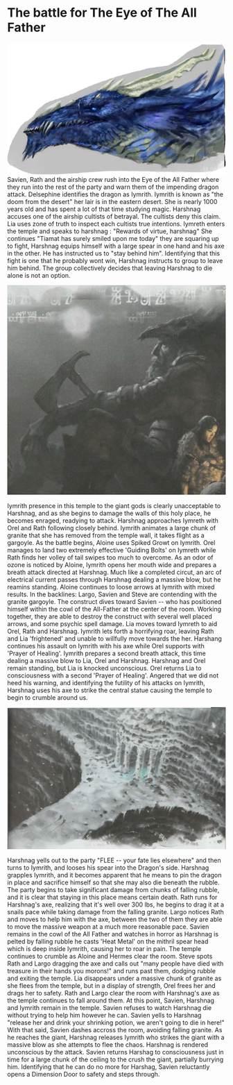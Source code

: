 # The battle for The Eye of The All Father
![Iymrith](/uploads/iymrith.jpg "Iymrith")
Savien, Rath and the airship crew rush into the Eye of the All Father where they run into the rest of the party and warn them of the impending dragon attack.
Delsephine identifies the dragon as Iymrith.
Iymrith is known as "the doom from the desert" her lair is in the eastern desert.
She is nearly 1000 years old and has spent a lot of that time studying magic.
Harshnag accuses one of the airship cultists of betrayal.
The cultists deny this claim.
Lia uses zone of truth to inspect each cultists true intentions.
Iymreth enters the temple and speaks to harshnag : "Rewards of virtue, harshnag"
She continues "Tiamat has surely smiled upon me today"
they are squaring up to fight, Harshnag equips himself with a large spear in one hand and his axe in the other.
He has instructed us to "stay behind him".
Identifying that this fight is one that he probably wont win, Harshnag instructs to group to leave him behind.
The group collectively decides that leaving Harshnag to die alone is not an option. 

![Harshnag](/uploads/harshnag.png "Harshnag")

Iymrith presence in this temple to the giant gods is clearly unacceptable to Harshnag, and as she begins to damage the walls of this holy place, he becomes enraged, readying to attack. 
Harshnag approaches Iymreth with Orel and Rath following closely behind.
Iymrith animates a large chunk of granite that she has removed from the temple wall, it takes flight as a gargoyle. 
As the battle begins, Aloine uses Spiked Growt on Iymrith.
Orel manages to land two extremely effective 'Guiding Bolts' on Iymreth while Rath finds her volley of tail swipes too much to overcome. 
As an odor of ozone is noticed by Aloine, Iymrith opens her mouth wide and prepares a breath attack directed at Harshnag. 
Much like a completed circut, an arc of electrical current passes through Harshnag dealing a massive blow, but he reamins standing.
Aloine continues to loose arrows at Iymrith with mixed results.
In the backlines: Largo, Savien and Steve are contending with the granite gargoyle. The construct dives toward Savien -- who has positioned himself within the cowl of the All-Father at the center of the room. 
Working together, they are able to destroy the construct with several well placed arrows, and some psychic spell damage. 
Lia moves toward Iymreth to aid Orel, Rath and Harshnag.
Iymrith lets forth a horrifying roar, leaving Rath and Lia 'frightened' and unable to willfully move towards the her.
Harshang continues his assault on Iymrith with his axe while Orel supports with 'Prayer of Healing'. 
Iymrith prepares a second breath attack, this time dealing a massive blow to Lia, Orel and Harshnag. 
Harshnag and Orel remain standing, but Lia is knocked unconscious.
Orel returns Lia to consciousness with a second 'Prayer of Healing'.
Angered that we did not heed his warning, and identifying the futility of his attacks on Iymrith, Harshnag uses his axe to strike the central statue causing the temple to begin to crumble around us.

![Eye Of The All Father](/uploads/eye-of-the-all-father.jpg "Eye Of The All Father")

Harshnag yells out to the party "FLEE -- your fate lies elsewhere" and then turns to Iymrith, and looses his spear into the Dragon's side.
Harshnag grapples Iymrith, and it becomes apparent that he means to pin the dragon in place and sacrifice himself so that she may also die beneath the rubble.
The party begins to take significant damage from chunks of falling rubble, and it is clear that staying in this place means certain death.
Rath runs for Harshnag's axe, realizing that it's well over 300 lbs, he begins to drag it at a snails pace while taking damage from the falling granite.
Largo notices Rath and moves to help him with the axe, between the two of them they are able to move the massive weapon at a much more reasonable pace.
Savien remains in the cowl of the All Father and watches in horror as Harshnag is pelted by falling rubble he casts 'Heat Metal' on the mithril spear head which is deep inside Iymrith, causing her to roar in pain. 
The temple continues to crumble as Aloine and Hermes clear the room.
Steve spots Rath and Largo dragging the axe and calls out "many people have died with treasure in their hands you morons!" and runs past them, dodging rubble and exiting the temple.
Lia disappears under a massive chunk of granite as she flees from the temple, but in a display of strength, Orel frees her and drags her to safety.
Rath and Largo clear the room with Harshnag's axe as the temple continues to fall around them.
At this point, Savien, Harshnag and Iymrith remain in the temple.
Savien refuses to watch Harshnag die without trying to help him however he can.
Savien yells to Harshnag "release her and drink your shrinking potion, we aren't going to die in here!" 
With that said, Savien dashes accross the room, avoiding falling granite.
As he reaches the giant, Harshnag releases Iymrith who strikes the giant with a massive blow as she attempts to flee the chaos.
Harshnag is rendered unconscious by the attack.
Savien returns Harshag to consciousness just in time for a large chunk of the ceiling to the crush the giant, partially burrying him.
Identifying that he can do no more for Harshag, Savien reluctantly opens a Dimension Door to safety and steps through. 
